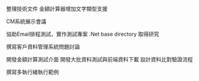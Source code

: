 整理技術文件
金額計算器增加文字類型支援

CM系統展示會議

協助Email排程測試，實作測試專案
.Net base directory 取得研究

撰寫客戶資料管理系統問題討論

開發金額計算測試介面
開發大批資料測試與前端資料下載
設計資料比對驗證流程

撰寫多執行緒執行範例